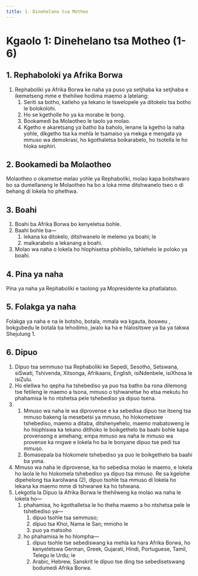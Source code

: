 ```yaml
---
title: 1. Dinehelano tsa Motheo
---
```


# Kgaolo 1: Dinehelano tsa Motheo (1-6)

## 1. Rephaboloki ya Afrika Borwa

1.	Rephaboliki ya Afrika Borwa ke naha ya puso ya setjhaba ka setjhaba e ikemetseng mme e thehilwe hodima maemo a latelang:
	1.	Seriti sa botho, katleho ya tekano le tswelopele ya ditokelo tsa botho le bolokolohi.
	1.	Ho se kgetholle ho ya ka morabe le bong.
	1.	Bookamedi ba Molaotheo le taolo ya molao.
	1.	Kgetho e akaretsang ya batho ba baholo, lenane la kgetho la naha yohle, dikgetho tsa ka mehla le tsamaiso ya mekga e mengata ya mmuso wa demokrasi, ho kgothaletsa boikarabelo, ho tsotella le ho hloka sephiri.

## 2.	Bookamedi ba Molaotheo

Molaotheo o okametse melao yohle ya Rephaboliki, molao kapa boitshwaro bo sa dumellaneng le Molaotheo ha bo a loka mme ditshwanelo tseo o di behang di lokela ho phethwa.

## 3.	Boahi

1.	Boahi ba Afrika Borwa bo kenyeletsa bohle.
2.	Baahi bohle ba—
	1.	lekana ka ditokelo, ditshwanelo le melemo ya boahi; le
	1.	maikarabelo a lekanang a boahi.
3.	Molao wa naha o lokela ho hlophisetsa phihlello, tahlehelo le poloko ya boahi.

## 4. Pina ya naha

Pina ya naha ya Rephaboliki e taolong ya Mopresidente ka phatlalatso.

## 5. Folakga ya naha

Folakga ya naha e na le botsho, botala, mmala wa kgauta, bosweu , bokgubedu le botala ba lehodimo, jwalo ka ha e hlalositswe ya ba ya takwa Shejulung 1.

## 6. Dipuo

1.	Dipuo tsa semmuso tsa Rephaboliki ke Sepedi, Sesotho, Setswana, siSwati, Tshivenda, Xitsonga, Afrikaans, English, isiNdenbele, isiXhosa le isiZulu.
2.	Ho elellwa ho qepha ha tshebediso ya puo tsa batho ba rona dilemong tse fetileng le maemo a tsona, mmuso o tshwanetse ho etsa mekutu ho phahamisa le ho ntshetsa pele tshebediso ya dipuo tsena.
3.	
	1.	Mmuso wa naha le wa diprovense e ka sebedisa dipuo tse itseng tsa mmuso bakeng la mesebetsi ya mmuso, ho hlokometswe tshebediso, maemo a ditaba, ditshenyehelo, maemo mabatoweng le ho hlophiswa ka tekano ditlhoko le boikgethelo ba baahi bohle kapa provenseng e amehang; empa mmuso wa naha le mmuso wa provense ka nngwe e lokela ho ba le bonyane dipuo tse pedi tsa mmuso.
	1.	Bomasepala ba hlokomele tshebediso ya puo le boikgethelo ba baahi ba yona.
4.	Mmuso wa naha le diprovense, ka ho sebedisa molao le maemo, e lokela ho laola le ho hlokomela tshebediso ya dipuo tsa mmuso. Re sa kgelohe dipehelong tsa karolwana (2), dipuo tsohle tsa mmuso di lokela ho lekana ka maemo mme di tshwarwe ka ho tshwana.
5.	Lekgotla la Dipuo la Afrika Borwa le thehilweng ka molao wa naha le lokela ho—
	1.	phahamisa, ho kgothalletsa le ho theha maemo a ho ntshetsa pele le tshebediso ya—
		1.	dipuo tsohle tsa semmuso;
		1.	dipuo tsa Khoi, Nama le San; mmoho le
		1.	puo ya matsoho
	1.	ho phahamisa le ho hlompha—
		1.	dipuo tsohle tse sebediswang ka mehla ka hara Afrika Borwa, ho kenyeletswa German, Greek, Gujarati, Hindi, Portuguese, Tamil, Telegu le Urdu; le
		1.	Arabic, Hebrew, Sanskrit le dipuo tse ding tse sebedisetswang bodumedi Afrika Borwa.